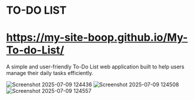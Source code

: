 # TO-DO LIST 

# https://my-site-boop.github.io/My-To-do-List/

A simple and user-friendly To-Do List web application built to help users manage their daily tasks efficiently.

![Screenshot 2025-07-09 124436](https://github.com/user-attachments/assets/fb1442d4-ff97-41a4-8eb4-d210beb2b7e5)
![Screenshot 2025-07-09 124508](https://github.com/user-attachments/assets/5dfebb1a-a4b6-4b69-889e-6bf18785f2b1)
![Screenshot 2025-07-09 124557](https://github.com/user-attachments/assets/4869955f-9898-4de4-a712-a3d4fc1b8d31)
